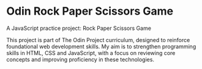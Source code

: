# Odin Rock Paper Scissors Game

A JavaScript practice project: Rock Paper Scissors Game

This project is part of The Odin Project curriculum, designed to reinforce foundational web development skills. My aim is to strengthen programming skills in HTML, CSS and JavaScript, with a focus on reviewing core concepts and improving proficiency in these technologies.